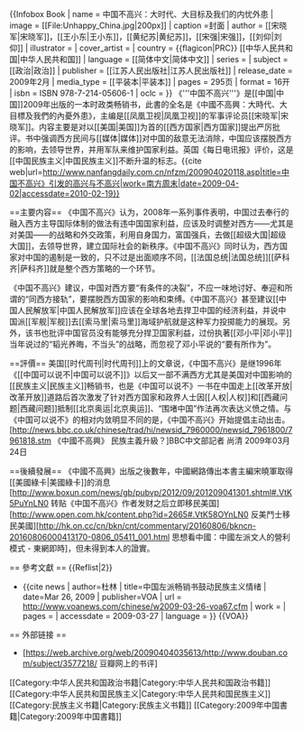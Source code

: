 {{Infobox Book 
| name                 = 中国不高兴：大时代、大目标及我们的内忧外患
| image                = [[File:Unhappy_China.jpg|200px]]
| caption              =封面
| author               = [[宋晓军|宋晓军]]，[[王小东|王小东]]，[[黄纪苏|黄纪苏]]，[[宋强|宋强]]，[[刘仰|刘仰]]
| illustrator          =
| cover_artist         = 
| country              = {{flagicon|PRC}} [[中华人民共和国|中华人民共和国]]
| language             = [[简体中文|简体中文]]
| series               = 
| subject              = [[政治|政治]]
| publisher            = [[江苏人民出版社|江苏人民出版社]]
| release_date         = 2009年2月
| media_type           = [[平装本|平装本]]
| pages                = 295页
| format               = 16开
| isbn                 = ISBN 978-7-214-05606-1
| oclc                 = 
}}
《'''中国不高兴'''》是[[中国|中国]]2009年出版的一本时政类畅销书，此書的全名是《中國不高興：大時代、大目標及我們的內憂外患》，主编是[[凤凰卫视|凤凰卫视]]的军事评论员[[宋晓军|宋晓军]]。内容主要是对以[[美国|美国]]为首的[[西方国家|西方国家]]提出严厉批评。书中强调西方民间与[[媒体|媒体]]对中国的敌意无法消除，中国应该摆脱西方的影响，去领导世界，并用军队来维护国家利益。英国《每日电讯报》评价，这是[[中国民族主义|中国民族主义]]不断升温的标志。<ref>{{cite web|url=http://www.nanfangdaily.com.cn/nfzm/200904020118.asp|title=中国不高兴》引发的高兴与不高兴|work=南方周末|date=2009-04-02|accessdate=2010-02-19}}</ref>

==主要内容==
《中国不高兴》认为，2008年一系列事件表明，中国过去奉行的融入西方主导国际体制的做法有违中国国家利益，应该及时调整对西方——尤其是对美国——的战略和外交政策，利用自身国力，富国强兵，去做[[超级大国|超级大国]]，去领导世界，建立国际社会的新秩序。《中国不高兴》同时认为，西方国家对中国的遏制是一致的，只不过是出面顺序不同，[[法国总统|法国总统]][[萨科齐|萨科齐]]就是整个西方策略的一个环节。

《中国不高兴》建议，中国对西方要“有条件的决裂”，不应一味地讨好、奉迎和所谓的“同西方接轨”，要摆脱西方国家的影响和束缚。《中国不高兴》甚至建议[[中国人民解放军|中国人民解放军]]应该在全球各地去捍卫中国的经济利益，并说中国派[[军舰|军舰]]去[[索马里|索马里]]海域护航就是这种军力投掷能力的展现。另外，该书也批评中国官员没有能够充分捍卫国家利益，过份执著[[邓小平|邓小平]]当年说过的“韬光养晦，不当头”的战略，而忽视了邓小平说的“要有所作为”。

==評價==
美国[[时代周刊|时代周刊]]上的文章说，《中国不高兴》是继1996年《[[中国可以说不|中国可以说不]]》以后又一部不满西方尤其是美国对中国影响的[[民族主义|民族主义]]畅销书，也是《中国可以说不》一书在中国走上[[改革开放|改革开放]]道路后首次激发了针对西方国家和政界人士因[[人权|人权]]和[[西藏问题|西藏问题]]抵制[[北京奥运|北京奥运]]、“围堵中国”作法再次表达义愤之情。与《中国可以说不》的相对内敛明显不同的是，《中国不高兴》开始提倡主动出击。<ref>[http://news.bbc.co.uk/chinese/trad/hi/newsid_7960000/newsid_7961800/7961818.stm 《中國不高興》 民族主義升級？]BBC中文部記者 尚清 2009年03月24日</ref>

==後續發展==
《中國不高興》出版之後數年，中國網路傳出本書主編宋曉軍取得[[美國綠卡|美國綠卡]]的消息<ref>[http://www.boxun.com/news/gb/pubvp/2012/09/201209041301.shtml#.VtK5PuYnLN0 转贴《中国不高兴》作者发财之后立即移民美国]</ref><ref>[http://www.open.com.hk/content.php?id=2665#.VtK58OYnLN0 反美鬥士移民美國]</ref><ref>[http://hk.on.cc/cn/bkn/cnt/commentary/20160806/bkncn-20160806000413170-0806_05411_001.html 思想看中國：中國左派文人的營利模式 - 東網即時]</ref>，但未得到本人的證實。

== 參考文獻 ==
{{Reflist|2}}
* {{cite news | author=杜林 | title=中国左派畅销书鼓动民族主义情绪 | date=Mar 26, 2009 | publisher=VOA | url = http://www.voanews.com/chinese/w2009-03-26-voa67.cfm | work = | pages = | accessdate = 2009-03-27 | language = }}
{{VOA}}

== 外部链接 ==
* [https://web.archive.org/web/20090404035613/http://www.douban.com/subject/3577218/ 豆瓣网上的书评]

[[Category:中华人民共和国政治书籍|Category:中华人民共和国政治书籍]]
[[Category:中华人民共和国民族主义|Category:中华人民共和国民族主义]]
[[Category:民族主义书籍|Category:民族主义书籍]]
[[Category:2009年中国書籍|Category:2009年中国書籍]]